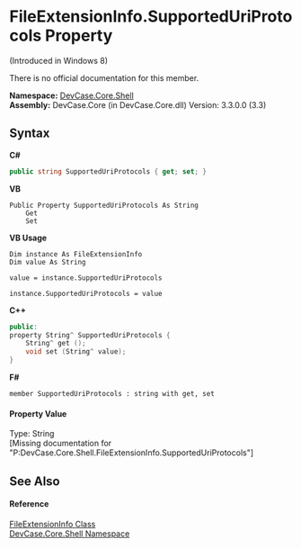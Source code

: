 # FileExtensionInfo.SupportedUriProtocols Property 
 

(Introduced in Windows 8) 

 There is no official documentation for this member.

**Namespace:**&nbsp;<a href="N_DevCase_Core_Shell">DevCase.Core.Shell</a><br />**Assembly:**&nbsp;DevCase.Core (in DevCase.Core.dll) Version: 3.3.0.0 (3.3)

## Syntax

**C#**<br />
``` C#
public string SupportedUriProtocols { get; set; }
```

**VB**<br />
``` VB
Public Property SupportedUriProtocols As String
	Get
	Set
```

**VB Usage**<br />
``` VB Usage
Dim instance As FileExtensionInfo
Dim value As String

value = instance.SupportedUriProtocols

instance.SupportedUriProtocols = value
```

**C++**<br />
``` C++
public:
property String^ SupportedUriProtocols {
	String^ get ();
	void set (String^ value);
}
```

**F#**<br />
``` F#
member SupportedUriProtocols : string with get, set

```


#### Property Value
Type: String<br />\[Missing <value> documentation for "P:DevCase.Core.Shell.FileExtensionInfo.SupportedUriProtocols"\]

## See Also


#### Reference
<a href="T_DevCase_Core_Shell_FileExtensionInfo">FileExtensionInfo Class</a><br /><a href="N_DevCase_Core_Shell">DevCase.Core.Shell Namespace</a><br />